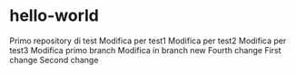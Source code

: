 # hello-world
Primo repository di test
Modifica per test1
Modifica per test2
Modifica per test3
Modifica primo branch
Modifica in branch new
Fourth change
First change
Second change
